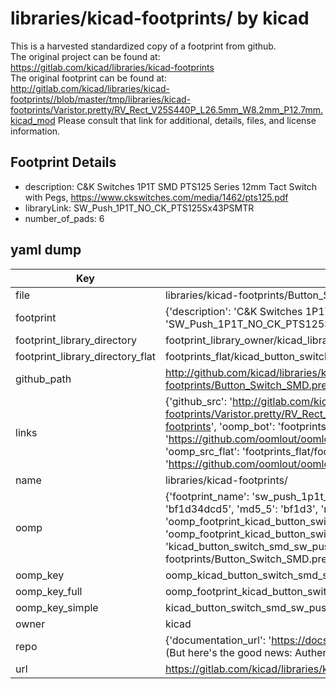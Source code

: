 # libraries/kicad-footprints/ by kicad  
This is a harvested standardized copy of a footprint from github.  
The original project can be found at:  
https://gitlab.com/kicad/libraries/kicad-footprints  
The original footprint can be found at:
http://gitlab.com/kicad/libraries/kicad-footprints//blob/master/tmp/libraries/kicad-footprints/Varistor.pretty/RV_Rect_V25S440P_L26.5mm_W8.2mm_P12.7mm.kicad_mod
Please consult that link for additional, details, files, and license information.  
## Footprint Details
* description: C&K Switches 1P1T SMD PTS125 Series 12mm Tact Switch with Pegs, https://www.ckswitches.com/media/1462/pts125.pdf  
* libraryLink: SW_Push_1P1T_NO_CK_PTS125Sx43PSMTR  
* number_of_pads: 6  
## yaml dump  
| Key | Value |  
| --- | --- |  
| file | libraries/kicad-footprints/Button_Switch_SMD.pretty/SW_Push_1P1T_NO_CK_PTS125Sx43PSMTR.kicad_mod |  
| footprint | {'description': 'C&K Switches 1P1T SMD PTS125 Series 12mm Tact Switch with Pegs, https://www.ckswitches.com/media/1462/pts125.pdf', 'libraryLink': 'SW_Push_1P1T_NO_CK_PTS125Sx43PSMTR', 'number_of_pads': 6} |  
| footprint_library_directory | footprint_library_owner/kicad_libraries/kicad-footprints/ |  
| footprint_library_directory_flat | footprints_flat/kicad_button_switch_smd_sw_push_1p1t_no_ck_pts125sx43psmtr/working |  
| github_path | http://github.com/kicad/libraries/kicad-footprints//blob/master/tmp/libraries/kicad-footprints/Button_Switch_SMD.pretty/SW_Push_1P1T_NO_CK_PTS125Sx43PSMTR.kicad_mod |  
| links | {'github_src': 'http://gitlab.com/kicad/libraries/kicad-footprints//blob/master/tmp/libraries/kicad-footprints/Varistor.pretty/RV_Rect_V25S440P_L26.5mm_W8.2mm_P12.7mm.kicad_mod', 'github_src_repo': 'https://gitlab.com/kicad/libraries/kicad-footprints', 'oomp_bot': 'footprints/kicad_button_switch_smd_sw_push_1p1t_no_ck_pts125sx43psmtr/working', 'oomp_bot_github': 'https://github.com/oomlout/oomlout_oomp_footprint_bot/tree/main/footprints/kicad_button_switch_smd_sw_push_1p1t_no_ck_pts125sx43psmtr/working', 'oomp_src_flat': 'footprints_flat/footprints_flat/kicad_button_switch_smd_sw_push_1p1t_no_ck_pts125sx43psmtr/working', 'oomp_src_flat_github': 'https://github.com/oomlout/oomlout_oomp_footprint_src/tree/main/footprints_flat/kicad_button_switch_smd_sw_push_1p1t_no_ck_pts125sx43psmtr/working'} |  
| name | libraries/kicad-footprints/ |  
| oomp | {'footprint_name': 'sw_push_1p1t_no_ck_pts125sx43psmtr', 'library_name': 'button_switch_smd', 'md5': 'bf1d34dcd58c5b2c87966f38e4073b5d', 'md5_10': 'bf1d34dcd5', 'md5_5': 'bf1d3', 'md5_6': 'bf1d34', 'oomp_key': 'oomp_kicad_button_switch_smd_sw_push_1p1t_no_ck_pts125sx43psmtr', 'oomp_key_extra': 'oomp_footprint_kicad_button_switch_smd_sw_push_1p1t_no_ck_pts125sx43psmtr', 'oomp_key_full': 'oomp_footprint_kicad_button_switch_smd_sw_push_1p1t_no_ck_pts125sx43psmtr_bf1d34', 'oomp_key_simple': 'kicad_button_switch_smd_sw_push_1p1t_no_ck_pts125sx43psmtr', 'original_filename': 'libraries/kicad-footprints/Button_Switch_SMD.pretty/SW_Push_1P1T_NO_CK_PTS125Sx43PSMTR.kicad_mod', 'owner_name': 'kicad'} |  
| oomp_key | oomp_kicad_button_switch_smd_sw_push_1p1t_no_ck_pts125sx43psmtr |  
| oomp_key_full | oomp_footprint_kicad_button_switch_smd_sw_push_1p1t_no_ck_pts125sx43psmtr |  
| oomp_key_simple | kicad_button_switch_smd_sw_push_1p1t_no_ck_pts125sx43psmtr |  
| owner | kicad |  
| repo | {'documentation_url': 'https://docs.github.com/rest/overview/resources-in-the-rest-api#rate-limiting', 'message': "API rate limit exceeded for 84.66.173.59. (But here's the good news: Authenticated requests get a higher rate limit. Check out the documentation for more details.)"} |  
| url | https://gitlab.com/kicad/libraries/kicad-footprints |  

